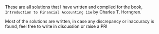 These are all solutions that I have written and compiled for the book, 
`Introduction to Financial Accounting 11e` by Charles T. Horngren. 

Most of the solutions are written, in case any discrepancy or inaccuracy is found, feel free to write in discussion or raise a PR! 
